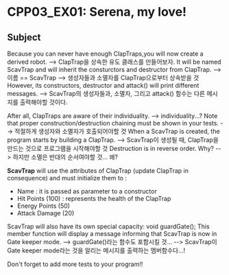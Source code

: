 
# CPP03_EX01: Serena, my love!

## Subject


Because you can never have enough ClapTraps,you will now create a derived robot.
--> ClapTrap을 상속한 유도 클래스를 만들어보자.
It will be named ScavTrap and will inherit the consturctors and destructor from ClapTrap.
--> 이름 == ScavTrap
--> 생성자들과 소멸자를 ClapTrap으로부터 상속받을 것
However, its constructors, destructor and attack() will print different messages.
--> ScavTrap의 생성자들과, 소멸자, 그리고 attack() 함수는 다른 메시지를 출력해야할 것이다.


After all, ClapTraps are aware of their individuality. 
--> individuality...?
Note that proper construction/destruction chaining must be shown in your tests.
--> 적절하게 생성자와 소멸자가 호출되어야할 것
When a ScavTrap is created, the program starts by building a ClapTrap.
--> ScavTrap이 생성될 때, ClapTrap을 만드는 것으로 프로그램을 시작해야할 것
Destruction is in reverse order. Why?
--> 하지만 소멸은 반대의 순서여야할 것... 왜?

**ScavTrap** will use the attributes of ClapTrap (update ClapTrap in consequence)
and must initialize them to :
- Name : it is passed as parameter to a constructor
- Hit Points (100) : represents the health of the ClapTrap
- Energy Points (50)
- Attack Damage (20)

ScavTrap will also have its own special capacity:
	void guardGate();
This member function will display a message informing that ScavTrap is now in Gate keeper mode.
--> guardGate()라는 함수도 포함시킬 것...
--> ScavTrap이 Gate keeper mode라는 것을 알리는 메시지를 출력하는 멤버함수다...!


Don't forget to add more tests to your program!!




